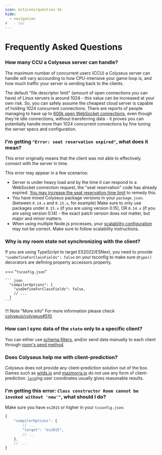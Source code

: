 ```yaml
---
icon: octicons/question-16
hide:
  - navigation
#   - toc
---
```


# Frequently Asked Questions

### How many CCU a Colyseus server can handle?

The maximum number of concurrent users (CCU) a Colyseus server can handle will vary accourding to how CPU-intensive your game loop is, and how much traffic your server is sending back to the clients.

The default "file descriptor limit" (amount of open connections you can have) of Linux servers is around 1024 - this value can be increased at your own risk. So, you can safely assume the cheapest cloud server is capable of holding 1024 concurrent connections. There are reports of people managing to have up to [600k open WebSocket connections](https://blog.jayway.com/2015/04/13/600k-concurrent-websocket-connections-on-aws-using-node-js/), even though they're idle connections, without transferring data - it proves you can potentially handle more than 1024 concurrent connections by fine tuning the server specs and configuration.

### I'm getting `"Error: seat reservation expired"`, what does it mean?

This error originally means that the client was not able to effectively connect with the server in time.

This error may appear in a few scenarios:
- Server is under heavy load and by the time it can respond to a WebSocket connection request, the "seat reservation" code has already expired. [You may increase the seat reservation time limit](/server/room/#setseatreservationtime-seconds) to remedy this.
- You have mixed Colyseus package versions in your `package.json`. (between `0.14.x` and `0.15.x`, for example)
  Make sure to only use packages under `0.15.x` (if you are using version 0.15),
  OR `0.14.x` (if you are using version 0.14) - the exact patch version does not
  matter, but major and minor matters.
- When using multiple Node.js processes, your [scalability configuration](/scalability/) may not be correct. Make sure to follow scalability instructions.

### Why is my room state not synchronizing with the client?

If you are using TypeScript to target ES2022/ESNext, you need to provide `"useDefineForClassFields": false` on your tsconfig to make sure `@type()` decorators are defining property accessors property.

=== "`tsconfig.json`"

    ``` json
      "compilerOptions": {
        "useDefineForClassFields": false,
        // ...
      }
    ```

!!! Note "More info"
    For more information please check [colyseus/colyseus#510](https://github.com/colyseus/colyseus/issues/510)

### How can I sync data of the `state` only to a specific client?

You can either use [schema filters](/state/schema/#filtering-data-per-client), and/or send data manually to each client through [room's send method](/server/client/#sendtype-message).

### Does Colyseus help me with client-prediction?

Colyseus does not provide any client-prediction solution out of the box. Games such as [wilds.io](http://wilds.io/) and [mazmorra.io](https://mazmorra.io/) do not use any form of client-prediction. [`lerp`](http://gamestd.io/mathf/globals.html#lerp)ing user coordinates usually gives reasonable results.

### I'm getting this error: `Class constructor Room cannot be invoked without 'new'"`, what should I do?

Make sure you have `es2015` or higher in your `tsconfig.json`:

```javascript
{
    "compilerOptions": {
        // ...
        "target": "es2015",
        // ...
    },
    // ...
}
```
